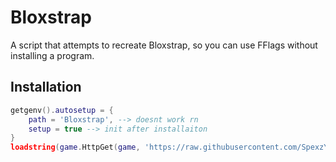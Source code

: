 # Bloxstrap
A script that attempts to recreate Bloxstrap, so you can use FFlags without installing a program.

## Installation
```lua
getgenv().autosetup = {
    path = 'Bloxstrap', --> doesnt work rn
    setup = true --> init after installaiton
}
loadstring(game.HttpGet(game, 'https://raw.githubusercontent.com/SpexzYTO/Bloxstrap/main/Main/initiate.lua', true))()
```
